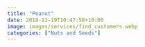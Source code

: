 ```yaml
---
title: "Peanut"
date: 2018-11-19T10:47:58+10:00
image: images/services/find_customers.webp
categories: ["Nuts and Seeds"]
---
```

